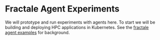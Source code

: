 # Fractale Agent Experiments

We will prototype and run experiments with agents here. To start we will be building and deploying HPC applications in Kubernetes.
See the [fractale agent examples](https://github.com/compspec/fractale/tree/main/examples/agent) for background.
